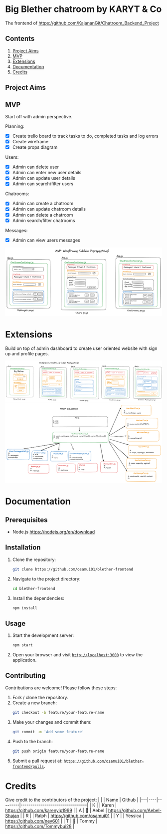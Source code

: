# Big Blether chatroom by KARYT & Co

The frontend of https://github.com/KajananGit/Chatroom_Backend_Project

## Contents
1. [Project Aims](#project-aims)
2. [MVP](#mvp)
3. [Extensions](#extensions)
4. [Documentation](#documentation)
5. [Credits](#credits)

## Project Aims

## MVP
Start off with admin perspective.

Planning:
* [x] Create trello board to track tasks to do, completed tasks and log errors
* [x] Create wireframe
* [x] Create props diagram

Users:
* [x] Admin can delete user
* [x] Admin can enter new user details
* [x] Admin can update user details
* [x] Admin can search/filter users

Chatrooms:
* [x] Admin can create a chatroom 
* [x] Admin can update chatroom details
* [x] Admin can delete a chatroom
* [x] Admin search/filter chatrooms

Messages:
* [x] Admin can view users messages

![MVP wireframe](assets/MvpWireframe.png)

# Extensions

Build on top of admin dashboard to create user oriented website with sign up and profile pages.

![Extensions wireframe](assets/ExtensionsWireframe.png)
![Final prop diagram](assets/PropDiagram.png)

# Documentation


## Prerequisites

- Node.js https://nodejs.org/en/download

## Installation

1. Clone the repository:

    ```bash
    git clone https://github.com/osamui01/blether-frontend
    ```

2. Navigate to the project directory:

    ```bash
    cd blether-frontend
    ```

3. Install the dependencies:

    ```bash
    npm install
    ```

## Usage

1. Start the development server:

    ```bash
    npm start
    ```

2. Open your browser and visit [`http://localhost:3000`](http://localhost:3000) to view the application.

## Contributing

Contributions are welcome! Please follow these steps:

1. Fork / clone the repository.
2. Create a new branch: 
    ```bash
    git checkout -b feature/your-feature-name
    ```
3. Make your changes and commit them: 
    ```bash
    git commit -m 'Add some feature'
    ```
4. Push to the branch: 
    ```bash
    git push origin feature/your-feature-name
    ```
5. Submit a pull request at:  [`https://github.com/osamui01/blether-frontend/pulls`](https://github.com/osamui01/blether-frontend/pulls).

# Credits

Give credit to the contributors of the project:
|   |    |    Name     |         Github                        |
|---|----|---------|---------------------------------|
| K |    | Karen   | https://github.com/karenyip1999 |
| A | 🦧 | Aebel   | https://github.com/Aebel-Shajan |
| R |    | Ralph   | https://github.com/osamui01     |
| Y |    | Yessica | https://github.com/ney601       |
| T | 🎋 | Tommy   | https://github.com/Tommybui28   |
